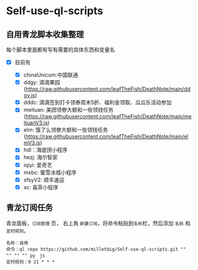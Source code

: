 # Self-use-ql-scripts
## 自用青龙脚本收集整理
每个脚本里面都有写有需要的具体东西和变量名


- [x] 目前有


  - [x] chinaUnicom:中国联通
  - [x] ddgy: 滴滴果园(https://raw.githubusercontent.com/leafTheFish/DeathNote/main/ddgy.js)
  - [x] dddc: 滴滴签到打卡领券周末5折、福利金领取、瓜瓜乐活动参加
  - [x] meituan: 美团领劵大额和一些领钱任务(https://raw.githubusercontent.com/leafTheFish/DeathNote/main/meituanV3.js)
  - [x] elm: 饿了么领劵大额和一些领钱任务(https://raw.githubusercontent.com/leafTheFish/DeathNote/main/elmV3.js)
  - [x] hdl：海底捞小程序
  - [x] hezj: 海尔智家
  - [x] iqiyi: 爱奇艺
  - [x] mxbc: 蜜雪冰城小程序
  - [x] sfsyV2: 顺丰速运
  - [x] xc: 喜茶小程序

## 青龙订阅任务


青龙面板，```订阅管理``` 页， 右上角 ```新建订阅```，将命令粘贴到```名称```栏，然后添加 ```名称``` 和 ```定时规则```。
```
名称：自用
命令：ql repo https://github.com/milletbig/Self-use-ql-scripts.git "" "" "" "" py　js
定时规则：0 21 * * *
```